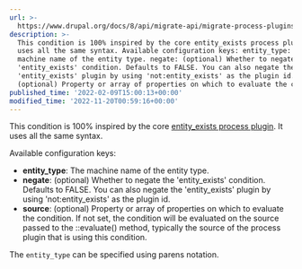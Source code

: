 ```yaml
---
url: >-
  https://www.drupal.org/docs/8/api/migrate-api/migrate-process-plugins/process-plugins-from-contrib-modules/migrate-conditions/migrate-conditions-condition-plugins/entity-exists
description: >-
  This condition is 100% inspired by the core entity_exists process plugin. It
  uses all the same syntax. Available configuration keys: entity_type: The
  machine name of the entity type. negate: (optional) Whether to negate the
  'entity_exists' condition. Defaults to FALSE. You can also negate the
  'entity_exists' plugin by using 'not:entity_exists' as the plugin id. source:
  (optional) Property or array of properties on which to evaluate the condition.
published_time: '2022-02-09T15:00:13+00:00'
modified_time: '2022-11-20T00:59:16+00:00'
---
```

This condition is 100% inspired by the core [entity\_exists process plugin](https://api.drupal.org/api/drupal/core%21modules%21migrate%21src%21Plugin%21migrate%21process%21EntityExists.php/class/EntityExists). It uses all the same syntax.

Available configuration keys:

* **entity\_type**: The machine name of the entity type.
* **negate**: (optional) Whether to negate the 'entity\_exists' condition. Defaults to FALSE. You can also negate the 'entity\_exists' plugin by using 'not:entity\_exists' as the plugin id.
* **source**: (optional) Property or array of properties on which to evaluate the condition. If not set, the condition will be evaluated on the source passed to the ::evaluate() method, typically the source of the process plugin that is using this condition.

The `entity_type` can be specified using parens notation.